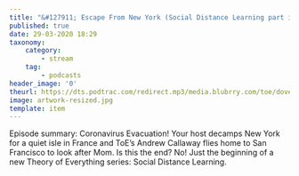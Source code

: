 ```yaml
---
title: "&#127911; Escape From New York (Social Distance Learning part i)"
published: true
date: 29-03-2020 18:29
taxonomy:
    category:
        - stream
    tag:
        - podcasts
header_image: '0'
theurl: https://dts.podtrac.com/redirect.mp3/media.blubrry.com/toe/dovetail.prxu.org/toe/b7d0cbfe-654e-4428-9d0a-9e40f1b8590f/Episode_145_escapefromnewyorksdl1.mp3
image: artwork-resized.jpg
template: item
--- 
```

Episode summary: Coronavirus Evacuation! Your host decamps New York for a quiet isle in France and ToE’s Andrew Callaway flies home to San Francisco to look after Mom. Is this the end? No! Just the beginning of a new Theory of Everything series: Social Distance Learning.

